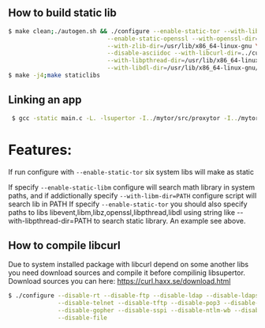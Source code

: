 ## How to build static lib ##

````bash
$ make clean;./autogen.sh && ./configure --enable-static-tor --with-libevent-dir=/usr/lib/x86_64-linux-gnu \
							--enable-static-openssl --with-openssl-dir=/usr/lib/x86_64-linux-gnu \
							--with-zlib-dir=/usr/lib/x86_64-linux-gnu \
							--disable-asciidoc --with-libcurl-dir=../curl-7.58.0/lib/.libs/ \
							--with-libpthread-dir=/usr/lib/x86_64-linux-gnu/ \
							--with-libdl-dir=/usr/lib/x86_64-linux-gnu/
$ make -j4;make staticlibs
````
## Linking an app ##
````bash
 $ gcc -static main.c -L. -lsupertor -I../mytor/src/proxytor -I../mytor/src/or/ -o app
````

# Features: #

If run configure with `--enable-static-tor` six system libs will make as static

If specify `--enable-static-libm` configure will search math library in system paths, and if addictionally specify `--with-libm-dir=PATH` configure script will search lib in PATH
If specify `--enable-static-tor` you should also specify paths to libs libevent,libm,libz,openssl,libpthread,libdl using string like
--with-libpthread-dir=PATH to search static library. An example see above.
## How to compile libcurl ##

Due to system installed package with libcurl depend on some another libs you need download sources and compile it before compilinig libsupertor.
Download sources you can here: https://curl.haxx.se/download.html
````bash
$ ./configure --disable-rt --disable-ftp --disable-ldap --disable-ldaps --disable-rtsp --disable-dict \
			  --disable-telnet --disable-tftp --disable-pop3 --disable-imap --disable-smb --disable-smtp \
			  --disable-gopher --disable-sspi --disable-ntlm-wb --disable-tls-srp --without-zlib --disable-threaded-resolver \
			  --disable-file
````
